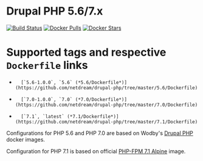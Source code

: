 # Drupal PHP 5.6/7.x

[![Build Status](https://travis-ci.org/netdream/drupal-php.svg?branch=master)](https://travis-ci.org/wodby/drupal-php)
[![Docker Pulls](https://img.shields.io/docker/pulls/netdream/drupal-php.svg)](https://hub.docker.com/r/wodby/drupal-php)
[![Docker Stars](https://img.shields.io/docker/stars/netdream/drupal-php.svg)](https://hub.docker.com/r/wodby/drupal-php)

# Supported tags and respective `Dockerfile` links

-       [`5.6-1.0.0`, `5.6` (*5.6/Dockerfile*)](https://github.com/netdream/drupal-php/tree/master/5.6/Dockerfile)
-       [`7.0-1.0.0`, `7.0` (*7.0/Dockerfile*)](https://github.com/netdream/drupal-php/tree/master/7.0/Dockerfile)
-       [`7.1`, `latest` (*7.1/Dockerfile*)](https://github.com/netdream/drupal-php/tree/master/7.1/Dockerfile)


Configurations for PHP 5.6 and PHP 7.0 are based on Wodby's [Drupal PHP](https://github.com/wodby/drupal-php) docker images.

Configuration for PHP 7.1 is based on official [PHP-FPM 7.1 Alpine](https://github.com/docker-library/php/tree/3ac528cf10d42f3f47dcb9ded3477781fb11f714/7.1/fpm/alpine) image.
